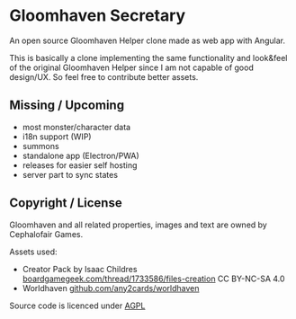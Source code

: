 # Gloomhaven Secretary

An open source Gloomhaven Helper clone made as web app with Angular.

This is basically a clone implementing the same functionality and look&feel of the original Gloomhaven Helper since I am not capable of good design/UX. So feel free to contribute better assets.

## Missing / Upcoming

- most monster/character data
- i18n support (WIP)
- summons
- standalone app (Electron/PWA)
- releases for easier self hosting
- server part to sync states


## Copyright / License

Gloomhaven and all related properties, images and text are owned by Cephalofair Games.

Assets used:
- Creator Pack by Isaac Childres [boardgamegeek.com/thread/1733586/files-creation](https://boardgamegeek.com/thread/1733586/files-creation) CC BY-NC-SA 4.0
- Worldhaven [github.com/any2cards/worldhaven](https://github.com/any2cards/worldhaven)

Source code is licenced under [AGPL](/LICENSE)

